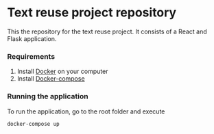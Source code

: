 # Text reuse project repository

This the repository for the text reuse project. It consists of a React and Flask application.

### Requirements

1. Install [Docker](https://docs.docker.com/install/) on your computer
2. Install [Docker-compose](https://docs.docker.com/compose/install/)

### Running the application

To run the application, go to the root folder and execute
```
docker-compose up
```
